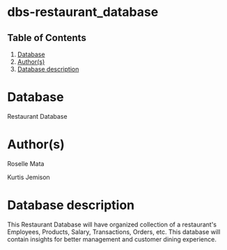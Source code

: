 # dbs-restaurant_database

## Table of Contents
1. [Database](#database)
1. [Author(s)](#author)
1. [Database description](#description)

# Database
Restaurant Database

# Author(s)
Roselle Mata

Kurtis Jemison

# Database description
This Restaurant Database will have organized collection of a restaurant's Employees, Products, Salary, Transactions, Orders, etc. This database will contain insights for better management and customer dining experience. 
